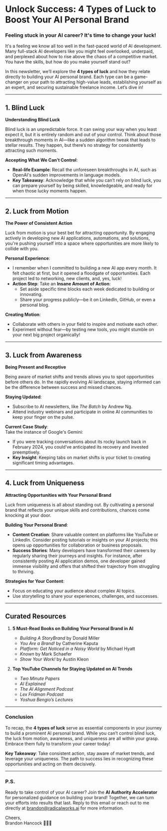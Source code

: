 # Unlock Success: 4 Types of Luck to Boost Your AI Personal Brand

### **Feeling stuck in your AI career? It's time to change your luck!**

It's a feeling we know all too well in the fast-paced world of AI development. Many full-stack AI developers like you might feel overlooked, underpaid, and perplexed about how to rise above the chaos of a competitive market. You have the skills, but how do you make yourself stand out?  

In this newsletter, we’ll explore the **4 types of luck** and how they relate directly to building your AI personal brand. Each type can be a game-changer on your path to attracting high-value leads, establishing yourself as an expert, and securing sustainable freelance income. Let’s dive in!

---

## **1. Blind Luck**

**Understanding Blind Luck**

Blind luck is an unpredictable force. It can swing your way when you least expect it, but it is entirely random and out of your control. Think about those breakthrough moments in AI—like a sudden algorithm tweak that leads to stellar results. They happen, but there’s no strategy for consistently attracting such moments.  

**Accepting What We Can’t Control**:  
- **Real-life Example**: Recall the unforeseen breakthroughs in AI, such as OpenAI's sudden improvements in language models. 
- **Key Takeaway**: Acknowledge that while you can’t rely on blind luck, you can prepare yourself by being skilled, knowledgeable, and ready for when those lucky moments happen.  

---

## **2. Luck from Motion**

**The Power of Consistent Action**

Luck from motion is your best bet for attracting opportunity. By engaging actively in developing new AI applications, automations, and solutions, you're pushing yourself into a space where opportunities are more likely to collide with you.  

**Personal Experience**:  
- I remember when I committed to building a new AI app every month. It felt chaotic at first, but it opened a floodgate of opportunities. Each project led to networking, new clients, and, yes, luck!  
- **Action Step**: Take an **Insane Amount of Action**: 
   - Set aside specific time blocks each week dedicated to building or innovating. 
   - Share your progress publicly—be it on LinkedIn, GitHub, or even a personal blog.

**Creating Motion**:  
- Collaborate with others in your field to inspire and motivate each other.
- Experiment without fear—by testing new tools, you might stumble on your next big project organically!

---

## **3. Luck from Awareness**

**Being Present and Receptive**

Being aware of market shifts and trends allows you to spot opportunities before others do. In the rapidly evolving AI landscape, staying informed can be the difference between success and missed chances.  

**Staying Updated**:  
- Subscribe to AI newsletters, like *The Batch* by Andrew Ng.  
- Attend industry webinars and participate in online AI communities to keep your finger on the pulse.

**Current Case Study**:  
Take the instance of Google's Gemini:  
- If you were tracking conversations about its rocky launch back in February 2024, you could’ve anticipated its recovery and invested preemptively. 
- **Key Insight**: Keeping tabs on market shifts is your ticket to creating significant timing advantages.

---

## **4. Luck from Uniqueness**

**Attracting Opportunities with Your Personal Brand**

Luck from uniqueness is all about standing out. By cultivating a personal brand that reflects your unique skills and contributions, chances come knocking at your door. 

**Building Your Personal Brand**:  
- **Content Creation**: Share valuable content on platforms like YouTube or LinkedIn. Consider posting tutorials or insights on your AI projects; this opens up opportunities for collaboration or business proposals.
- **Success Stories**: Many developers have transformed their careers by regularly sharing their journeys and insights. For instance, after consistently posting AI application demos, one developer gained immense visibility and offers that shifted their trajectory from struggling to thriving.

**Strategies for Your Content**:  
- Focus on educating your audience about complex AI topics.
- Use storytelling to share your experiences, challenges, and successes.

---

## **Curated Resources**

1. **5 Must-Read Books on Building Your Personal Brand in AI**  
   - *Building A StoryBrand* by Donald Miller  
   - *You Are a Brand!* by Catherine Kaputa  
   - *Platform: Get Noticed in a Noisy World* by Michael Hyatt  
   - *Known* by Mark Schaefer  
   - *Show Your Work!* by Austin Kleon  

2. **Top YouTube Channels for Staying Updated on AI Trends**  
   - *Two Minute Papers*  
   - *AI Explained*  
   - *The AI Alignment Podcast*  
   - *Lex Fridman Podcast*  
   - *Yoshua Bengio’s Lectures*  

---

### **Conclusion**

To recap, the **4 types of luck** serve as essential components in your journey to build a prominent AI personal brand. While you can’t control blind luck, the luck from motion, awareness, and uniqueness are all within your grasp. Embrace them fully to transform your career today!  

**Key Takeaway**: Take consistent action, stay aware of market trends, and leverage your uniqueness. The path to success lies in recognizing these opportunities and acting on them decisively.

---

### **P.S.**

Ready to take control of your AI career? Join the **AI Authority Accelerator** for personalized guidance on building your brand! Together, we can turn your efforts into results that last. Reply to this email or reach out to me directly at brandon@radicalworks.ai for more information. 

Cheers,  
Brandon Hancock 👨‍💻🥂
```